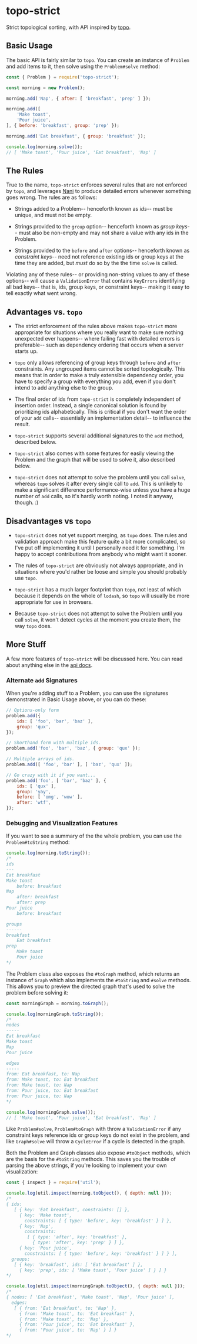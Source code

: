 # topo-strict
Strict topological sorting, with API inspired by
[topo](https://www.npmjs.com/package/topo).


## Basic Usage
The basic API is fairly similar to `topo`. You can create an instance of
`Problem` and add items to it, then solve using the `Problem#solve` method:

```js
const { Problem } = require('topo-strict');

const morning = new Problem();

morning.add('Nap', { after: [ 'breakfast', 'prep' ] });

morning.add([
	'Make toast',
	'Pour juice',
], { before: 'breakfast', group: 'prep' });

morning.add('Eat breakfast', { group: 'breakfast' });

console.log(morning.solve());
// [ 'Make toast', 'Pour juice', 'Eat breakfast', 'Nap' ]
```


## The Rules
True to the name, `topo-strict` enforces several rules that are not enforced by
`topo`, and leverages [Nani](https://www.npmjs.com/package/nani) to produce
detailed errors whenever something goes wrong. The rules are as follows:

- Strings added to a Problem-- henceforth known as *ids*-- must be unique, and
  must not be empty.

- Strings provided to the `group` option-- henceforth known as *group keys*--
  must also be non-empty and may not share a value with any ids in the Problem.

- Strings provided to the `before` and `after` options-- henceforth known as
  *constraint keys*-- need not reference existing ids or group keys at the time
  they are added, but *must* do so by the the time `solve` is called.

Violating any of these rules-- or providing non-string values to any of these
options-- will cause a `ValidationError` that contains `KeyErrors` identifying
all bad keys-- that is, ids, group keys, or constraint keys-- making it easy to
tell exactly what went wrong.


## Advantages vs. `topo`
- The strict enforcement of the rules above makes `topo-strict` more appropriate
  for situations where you really want to make sure nothing unexpected ever
  happens-- where failing fast with detailed errors is preferable-- such as
  dependency ordering that occurs when a server starts up.

- `topo` only allows referencing of group keys through `before` and `after`
  constraints. Any ungrouped items cannot be sorted topologically. This means
  that in order to make a truly extensible dependency order, you have to specify
  a group with everything you add, even if you don't intend to add anything else
  to the group.

- The final order of ids from `topo-strict` is completely independent of
  insertion order. Instead, a single canonical solution is found by prioritizing
  ids alphabetically. This is critical if you don't want the order of your `add`
  calls-- essentially an implementation detail-- to influence the result.

- `topo-strict` supports several additional signatures to the `add` method,
  described below.

- `topo-strict` also comes with some features for easily viewing the Problem
  and the graph that will be used to solve it, also described below.

- `topo-strict` does not attempt to solve the problem until you call `solve`,
  whereas `topo` solves it after every single call to `add`. This is unlikely
  to make a significant difference performance-wise unless you have a huge
  number of `add` calls,  so it's hardly worth noting. I noted it anyway,
  though. :)


## Disadvantages vs `topo`
- `topo-strict` does not yet support merging, as `topo` does. The rules and
  validation approach make this feature quite a bit more complicated, so I've
  put off implementing it until I personally need it for something. I'm happy to
  accept contributions from anybody who might want it sooner.

- The rules of `topo-strict` are obviously not always appropriate, and in
  situations where you'd rather be loose and simple you should probably use
  `topo`.

- `topo-strict` has a much larger footprint than `topo`, not least of which
  because it depends on the whole of `lodash`, so `topo` will usually be more
  appropriate for use in browsers.

- Because `topo-strict` does not attempt to solve the Problem until you call
  `solve`, it won't detect cycles at the moment you create them, the way `topo`
  does.


## More Stuff
A few more features of `topo-strict` will be discussed here. You can read about
anything else in the [api docs](https://sripberger.github.io/topo-strict).

### Alternate `add` Signatures
When you're adding stuff to a Problem, you can use the signatures demonstrated
in Basic Usage above, or you can do these:

```js
// Options-only form
problem.add({
	ids: [ 'foo', 'bar', 'baz' ],
	group: 'qux',
});

// Shorthand form with multiple ids.
problem.add('foo', 'bar', 'baz', { group: 'qux' });

// Multiple arrays of ids.
problem.add([ 'foo', 'bar' ], [ 'baz', 'qux' ]);

// Go crazy with it if you want...
problem.add('foo', [ 'bar', 'baz' ], {
	ids: [ 'qux' ],
	group: 'yay',
	before: [ 'omg', 'wow' ],
	after: 'wtf',
});
```

### Debugging and Visualization Features
If you want to see a summary of the the whole problem, you can use the
`Problem#toString` method:

```js
console.log(morning.toString());
/*
ids
---
Eat breakfast
Make toast
    before: breakfast
Nap
    after: breakfast
    after: prep
Pour juice
    before: breakfast

groups
------
breakfast
    Eat breakfast
prep
    Make toast
    Pour juice
*/
```

The Problem class also exposes the `#toGraph` method, which returns an instance
of `Graph` which also implements the `#toString` and `#solve` methods. This
allows you to preview the directed graph that's used to solve the problem before
solving it:

```js
const morningGraph = morning.toGraph();

console.log(morningGraph.toString());
/*
nodes
-----
Eat breakfast
Make toast
Nap
Pour juice

edges
-----
from: Eat breakfast, to: Nap
from: Make toast, to: Eat breakfast
from: Make toast, to: Nap
from: Pour juice, to: Eat breakfast
from: Pour juice, to: Nap
*/

console.log(morningGraph.solve());
// [ 'Make toast', 'Pour juice', 'Eat breakfast', 'Nap' ]
```

Like `Problem#solve`, `Problem#toGraph` with throw a `ValidationError` if any
constraint keys reference ids or group keys do not exist in the problem, and
like `Graph#solve` will throw a `CycleError` if a cycle is detected in the
graph.

Both the Problem and Graph classes also expose `#toObject` methods, which are
the basis for the `#toString` methods. This saves you the trouble of parsing the
above strings, if you're looking to implement your own visualization:

```js
const { inspect } = require('util');

console.log(util.inspect(morning.toObject(), { depth: null }));
/*
{ ids:
   [ { key: 'Eat breakfast', constraints: [] },
     { key: 'Make toast',
       constraints: [ { type: 'before', key: 'breakfast' } ] },
     { key: 'Nap',
       constraints:
        [ { type: 'after', key: 'breakfast' },
          { type: 'after', key: 'prep' } ] },
     { key: 'Pour juice',
       constraints: [ { type: 'before', key: 'breakfast' } ] } ],
  groups:
   [ { key: 'breakfast', ids: [ 'Eat breakfast' ] },
     { key: 'prep', ids: [ 'Make toast', 'Pour juice' ] } ] }
*/

console.log(util.inspect(morningGraph.toObject(), { depth: null }));
/*
{ nodes: [ 'Eat breakfast', 'Make toast', 'Nap', 'Pour juice' ],
  edges:
   [ { from: 'Eat breakfast', to: 'Nap' },
     { from: 'Make toast', to: 'Eat breakfast' },
     { from: 'Make toast', to: 'Nap' },
     { from: 'Pour juice', to: 'Eat breakfast' },
     { from: 'Pour juice', to: 'Nap' } ] }
*/
```
